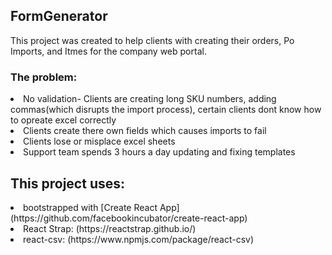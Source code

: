 ## FormGenerator

This project was created to help clients with creating their orders, Po Imports, and Itmes for the company web portal.

### The problem:
<li>No validation- Clients are creating long SKU numbers, adding commas(which disrupts the import process), certain clients dont know how to opreate excel correctly</li>
<li>Clients create there own fields which causes imports to fail</li>
<li>Clients lose or misplace excel sheets</li>
<li>Support team spends 3 hours a day updating and fixing templates</li>
  
## This project uses:

<li>bootstrapped with [Create React App](https://github.com/facebookincubator/create-react-app)</li>
<li>React Strap: (https://reactstrap.github.io/)</li>
<li>react-csv: (https://www.npmjs.com/package/react-csv)</li>






